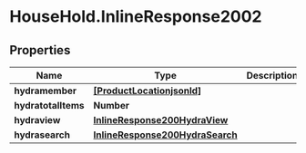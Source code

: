# HouseHold.InlineResponse2002

## Properties

Name | Type | Description | Notes
------------ | ------------- | ------------- | -------------
**hydramember** | [**[ProductLocationjsonld]**](ProductLocationjsonld.md) |  | 
**hydratotalItems** | **Number** |  | [optional] 
**hydraview** | [**InlineResponse200HydraView**](InlineResponse200HydraView.md) |  | [optional] 
**hydrasearch** | [**InlineResponse200HydraSearch**](InlineResponse200HydraSearch.md) |  | [optional] 


